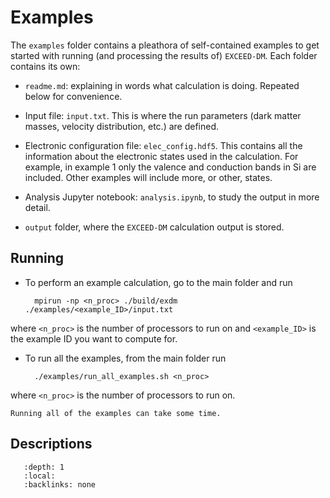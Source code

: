 # Examples

The `examples` folder contains a pleathora of self-contained examples to get started with running (and processing the results of) `EXCEED-DM`. Each folder contains its own: 

- `readme.md`: explaining in words what calculation is doing. Repeated below for convenience.

- Input file: `input.txt`. This is where the run parameters (dark matter masses, velocity distribution, etc.) are defined. 

- Electronic configuration file: `elec_config.hdf5`. This contains all the information about the electronic states used in the calculation. For example, in example 1 only the valence and conduction bands in Si are included. Other examples will include more, or other, states. 

- Analysis Jupyter notebook: `analysis.ipynb`, to study the output in more detail.

- `output` folder, where the `EXCEED-DM` calculation output is stored.

## Running

- To perform an example calculation, go to the main folder and run

        mpirun -np <n_proc> ./build/exdm ./examples/<example_ID>/input.txt

where `<n_proc>` is the number of processors to run on and `<example_ID>` is the example ID you want to compute for.

- To run all the examples, from the main folder run

        ./examples/run_all_examples.sh <n_proc>

where `<n_proc>` is the number of processors to run on. 

```{warning}
Running all of the examples can take some time.
```

## Descriptions

```{contents} Table of Contents
   :depth: 1
   :local:
   :backlinks: none
```

```{include} ../../examples/1/readme.md
```
```{include} ../../examples/2/readme.md
```
```{include} ../../examples/3/readme.md
```
```{include} ../../examples/4/readme.md
```
```{include} ../../examples/5/readme.md
```
```{include} ../../examples/6/readme.md
```
```{include} ../../examples/7/readme.md
```
```{include} ../../examples/8/readme.md
```
```{include} ../../examples/9/readme.md
```
```{include} ../../examples/10/readme.md
```
```{include} ../../examples/11/readme.md
```
```{include} ../../examples/12/readme.md
```
```{include} ../../examples/13/readme.md
```
```{include} ../../examples/14/readme.md
```
```{include} ../../examples/15/readme.md
```
